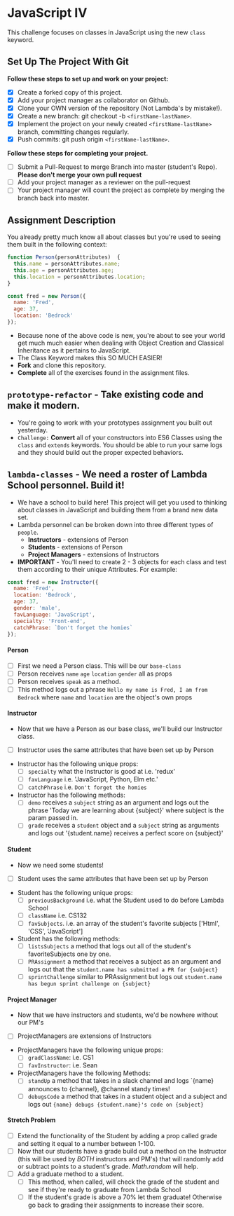 # JavaScript IV

This challenge focuses on classes in JavaScript using the new `class` keyword.

## Set Up The Project With Git

**Follow these steps to set up and work on your project:**

* [x] Create a forked copy of this project.
* [x] Add your project manager as collaborator on Github.
* [x] Clone your OWN version of the repository (Not Lambda's by mistake!).
* [x] Create a new branch: git checkout -b `<firstName-lastName>`.
* [x] Implement the project on your newly created `<firstName-lastName>` branch, committing changes regularly.
* [x] Push commits: git push origin `<firstName-lastName>`.

**Follow these steps for completing your project.**

* [ ] Submit a Pull-Request to merge <firstName-lastName> Branch into master (student's  Repo). **Please don't merge your own pull request**
* [ ] Add your project manager as a reviewer on the pull-request
* [ ] Your project manager will count the project as complete by merging the branch back into master.

## Assignment Description

You already pretty much know all about classes but you're used to seeing them built in the following context:

```js
function Person(personAttributes)  {
  this.name = personAttributes.name;
  this.age = personAttributes.age;
  this.location = personAttributes.location;
}

const fred = new Person({
  name: 'Fred',
  age: 37,
  location: 'Bedrock'
});
```

* Because none of the above code is new, you're about to see your world get much much easier when dealing with Object Creation and Classical Inheritance as it pertains to JavaScript.
* The Class Keyword makes this SO MUCH EASIER!
* **Fork** and clone this repository.
* **Complete** all of the exercises found in the assignment files.

## `prototype-refactor` - Take existing code and make it modern.

* You're going to work with your prototypes assignment you built out yesterday.
* `Challenge:` **Convert** all of your constructors into ES6 Classes using the `class` and `extends` keywords. You should be able to run your same logs and they should build out the proper expected behaviors.

## `lambda-classes` - We need a roster of Lambda School personnel. Build it!

* We have a school to build here! This project will get you used to thinking about classes in JavaScript and building them from a brand new data set.
* Lambda personnel can be broken down into three different types of `people`.
  * **Instructors** - extensions of Person
  * **Students** - extensions of Person
  * **Project Managers** - extensions of Instructors
* **IMPORTANT** - You'll need to create 2 - 3 objects for each class and test them according to their unique Attributes. For example:

```js
const fred = new Instructor({
  name: 'Fred',
  location: 'Bedrock',
  age: 37,
  gender: 'male',
  favLanguage: 'JavaScript',
  specialty: 'Front-end',
  catchPhrase: `Don't forget the homies`
});
```

#### Person

* [ ] First we need a Person class. This will be our `base-class`
* [ ] Person receives `name` `age` `location` `gender` all as props
* [ ] Person receives `speak` as a method.
* [ ] This method logs out a phrase `Hello my name is Fred, I am from Bedrock` where `name` and `location` are the object's own props

#### Instructor

* Now that we have a Person as our base class, we'll build our Instructor class.
* [ ] Instructor uses the same attributes that have been set up by Person
* Instructor has the following unique props:
  * [ ] `specialty` what the Instructor is good at i.e. 'redux'
  * [ ] `favLanguage` i.e. 'JavaScript, Python, Elm etc.'
  * [ ] `catchPhrase` i.e. `Don't forget the homies`
* Instructor has the following methods:
  * [ ] `demo` receives a `subject` string as an argument and logs out the phrase 'Today we are learning about {subject}' where subject is the param passed in.
  * [ ] `grade` receives a `student` object and a `subject` string as arguments and logs out '{student.name} receives a perfect score on {subject}'

#### Student

* Now we need some students!
* [ ] Student uses the same attributes that have been set up by Person
* Student has the following unique props:
  * [ ] `previousBackground` i.e. what the Student used to do before Lambda School
  * [ ] `className` i.e. CS132
  * [ ] `favSubjects`. i.e. an array of the student's favorite subjects ['Html', 'CSS', 'JavaScript']
* Student has the following methods:
  * [ ] `listsSubjects` a method that logs out all of the student's favoriteSubjects one by one.
  * [ ] `PRAssignment` a method that receives a subject as an argument and logs out that the `student.name has submitted a PR for {subject}`
  * [ ] `sprintChallenge` similar to PRAssignment but logs out `student.name has begun sprint challenge on {subject}`

#### Project Manager

* Now that we have instructors and students, we'd be nowhere without our PM's
* [ ] ProjectManagers are extensions of Instructors
* ProjectManagers have the following unique props:
  * [ ] `gradClassName`: i.e. CS1
  * [ ] `favInstructor`: i.e. Sean
* ProjectManagers have the following Methods:
  * [ ] `standUp` a method that takes in a slack channel and logs `{name} announces to {channel}, @channel standy times!​​​​​
  * [ ] `debugsCode` a method that takes in a student object and a subject and logs out `{name} debugs {student.name}'s code on {subject}`

#### Stretch Problem

* [ ] Extend the functionality of the Student by adding a prop called grade and setting it equal to a number between 1-100.
* [ ] Now that our students have a grade build out a method on the Instructor (this will be used by _BOTH_ instructors and PM's) that will randomly add or subtract points to a student's grade. _Math.random_ will help.
* [ ] Add a graduate method to a student.
  * [ ] This method, when called, will check the grade of the student and see if they're ready to graduate from Lambda School
  * [ ] If the student's grade is above a 70% let them graduate! Otherwise go back to grading their assignments to increase their score.
